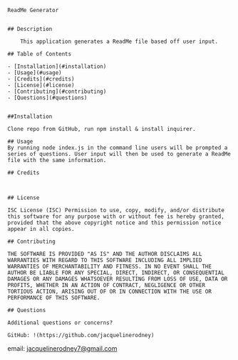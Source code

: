 
    
    ReadMe Generator
  

    ## Description 

        This application generates a ReadMe file based off user input. 

    ## Table of Contents

    - [Installation](#installation)
    - [Usage](#usage)
    - [Credits](#credits)
    - [License](#license)
    - [Contributing](#contributing)
    - [Questions](#questions)
    

    ##Installation

    Clone repo from GitHub, run npm install & install inquirer. 

    ## Usage
    By running node index.js in the command line users will be prompted a series of questions. User input will then be used to generate a ReadMe file with the same information.

    ## Credits

    

    ## License

    ISC License (ISC) Permission to use, copy, modify, and/or distribute this software for any purpose with or without fee is hereby granted, provided that the above copyright notice and this permission notice appear in all copies.

    ## Contributing

    THE SOFTWARE IS PROVIDED "AS IS" AND THE AUTHOR DISCLAIMS ALL WARRANTIES WITH REGARD TO THIS SOFTWARE INCLUDING ALL IMPLIED WARRANTIES OF MERCHANTABILITY AND FITNESS. IN NO EVENT SHALL THE AUTHOR BE LIABLE FOR ANY SPECIAL, DIRECT, INDIRECT, OR CONSEQUENTIAL DAMAGES OR ANY DAMAGES WHATSOEVER RESULTING FROM LOSS OF USE, DATA OR PROFITS, WHETHER IN AN ACTION OF CONTRACT, NEGLIGENCE OR OTHER TORTIOUS ACTION, ARISING OUT OF OR IN CONNECTION WITH THE USE OR PERFORMANCE OF THIS SOFTWARE.

    ## Questions

    Additional questions or concerns? 

    GitHub: !(https://github.com/jacquelinerodney)
    
email: jacquelinerodney7@gmail.com

    